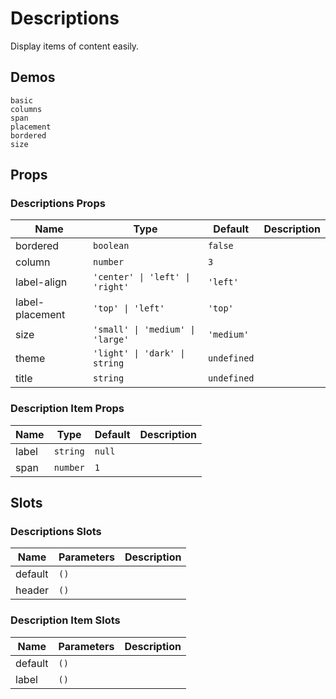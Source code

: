 # Descriptions
<!--single-column-->
Display items of content easily.

## Demos
```demo
basic
columns
span
placement
bordered
size
```

## Props
### Descriptions Props
|Name|Type|Default|Description|
|-|-|-|-|
|bordered|`boolean`|`false`||
|column|`number`|`3`||
|label-align|`'center' \| 'left' \| 'right'`|`'left'`||
|label-placement|`'top' \| 'left'`|`'top'`||
|size|`'small' \| 'medium' \| 'large'`|`'medium'`||
|theme|`'light' \| 'dark' \| string`|`undefined`||
|title|`string`|`undefined`||

### Description Item Props
|Name|Type|Default|Description|
|-|-|-|-|
|label|`string`|`null`||
|span|`number`|`1`||

## Slots
### Descriptions Slots
|Name|Parameters|Description|
|-|-|-|
|default|`()`||
|header|`()`||

### Description Item Slots
|Name|Parameters|Description|
|-|-|-|
|default|`()`||
|label|`()`||
